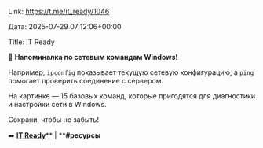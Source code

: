 Link: https://t.me/it_ready/1046

Дата: 2025-07-29 07:12:06+00:00

Title: IT Ready

📂 **Напоминалка по сетевым командам Windows!**

Например, `ipconfig` показывает текущую сетевую
конфигурацию, а `ping` помогает проверить соединение с
сервером.

На картинке — 15 базовых команд, которые пригодятся для
диагностики и настройки сети в Windows.

Сохрани, чтобы не забыть!

➡️ [**IT Ready**](https://t.me/it_ready)** | ****#ресурсы**

